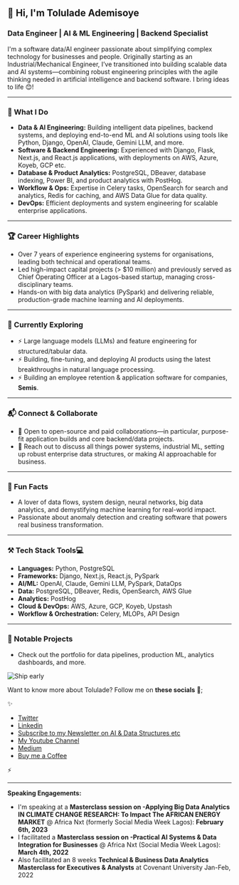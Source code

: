 ## 👋 Hi, I'm Tolulade Ademisoye

### Data Engineer | AI & ML Engineering | Backend Specialist

I'm a software data/AI engineer passionate about simplifying complex technology for businesses and people. Originally starting as an Industrial/Mechanical Engineer, I’ve transitioned into building scalable data and AI systems—combining robust engineering principles with the agile thinking needed in artificial intelligence and backend software. I bring ideas to life 😊!

***

### 🔦 What I Do

- **Data & AI Engineering:** Building intelligent data pipelines, backend systems, and deploying end-to-end ML and AI solutions using tools like Python, Django, OpenAI, Claude, Gemini LLM, and more.
- **Software & Backend Engineering:** Experienced with Django, Flask, Next.js, and React.js applications, with deployments on AWS, Azure, Koyeb, GCP etc.
- **Database & Product Analytics:** PostgreSQL, DBeaver, database indexing, Power BI, and product analytics with PostHog.
- **Workflow & Ops:** Expertise in Celery tasks, OpenSearch for search and analytics, Redis for caching, and AWS Data Glue for data quality.
- **DevOps:** Efficient deployments and system engineering for scalable enterprise applications.

***

### 🏆 Career Highlights

- Over 7 years of experience engineering systems for organisations, leading both technical and operational teams.
- Led high-impact capital projects (> $10 million) and previously served as Chief Operating Officer at a Lagos-based startup, managing cross-disciplinary teams.
- Hands-on with big data analytics (PySpark) and delivering reliable, production-grade machine learning and AI deployments.

***

### 🌱 Currently Exploring

- ⚡ Large language models (LLMs) and feature engineering for structured/tabular data.
- ⚡ Building, fine-tuning, and deploying AI products using the latest breakthroughs in natural language processing.
- ⚡ Building an employee retention & application software for companies, **Semis**.

***

### 📬 Connect & Collaborate

- 👯 Open to open-source and paid collaborations—in particular, purpose-fit application builds and core backend/data projects.
- 🔭 Reach out to discuss all things power systems, industrial ML, setting up robust enterprise data structures, or making AI approachable for business.

***

### 💬 Fun Facts

- A lover of data flows, system design, neural networks, big data analytics, and demystifying machine learning for real-world impact.
- Passionate about anomaly detection and creating software that powers real business transformation.

***

### ⚒️ Tech Stack Tools💻

- **Languages:** Python, PostgreSQL
- **Frameworks:** Django, Next.js, React.js, PySpark
- **AI/ML:** OpenAI, Claude, Gemini LLM, PySpark, DataOps
- **Data:** PostgreSQL, DBeaver, Redis, OpenSearch, AWS Glue
- **Analytics:** PostHog
- **Cloud & DevOps:** AWS, Azure, GCP, Koyeb, Upstash
- **Workflow & Orchestration:** Celery, MLOPs, API Design

***

### 📌 Notable Projects

- Check out the portfolio for data pipelines, production ML, analytics dashboards, and more.

![Ship early](https://user-images.githubusercontent.com/22460844/150511770-a408eb6f-629f-40d6-80f4-70eaf05b0efc.png)


Want to know more about Tolulade? Follow me on **these socials** 💬;

✨

- [Twitter](https://twitter.com/Tolulade_ato)
- [Linkedin](https://www.linkedin.com/in/tolulade-ademisoye-61560a5a/)
- [Subscribe to my Newsletter on AI & Data Structures etc ](https://www.getrevue.co/profile/tolulade_ato)
- [My Youtube Channel](https://www.youtube.com/channel/UC5JjWtP3o9CcdyTxMXrtD-Q)
- [Medium](https://tolulade-ademisoye.medium.com/)
- [Buy me a Coffee](https://www.buymeacoffee.com/toluladeademisoye)

⚡

---
**Speaking Engagements:**
- I'm speaking at a **Masterclass session on -Applying Big Data Analytics IN CLIMATE CHANGE RESEARCH: To Impact The AFRICAN ENERGY MARKET** @ Africa Nxt (formerly Social Media Week Lagos): **February 6th, 2023** 
- I facilitated a **Masterclass session on -Practical AI Systems & Data Integration for Businesses** @ Africa Nxt (Social Media Week Lagos): **March 4th, 2022**
- Also facilitated an 8 weeks **Technical & Business Data Analytics Masterclass for Executives & Analysts** at Covenant University Jan-Feb, 2022



<!--
**Reispar/Reispar** is a ✨ _special_ ✨ repository because its `README.md` (this file) appears on your GitHub profile.

Here are some ideas to get you started:

- 🔭 I’m currently working on ...
- 🌱 I’m currently learning ...
- 👯 I’m looking to collaborate on ...
- 🤔 I’m looking for help with ...
- 💬 Ask me about ...
- 📫 How to reach me: ...
- 😄 Pronouns: ...
- ⚡ Fun fact: ...
-->
